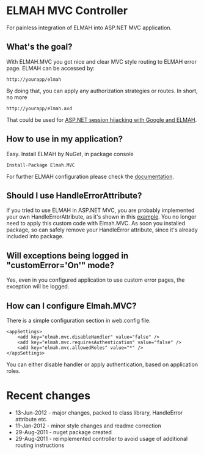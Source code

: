 ELMAH MVC Controller
=====================

For painless integration of ELMAH into ASP.NET MVC application.

What's the goal?
-------------------

With ELMAH.MVC you got nice and clear MVC style routing to ELMAH error page. ELMAH can be accessed by:

	http://yourapp/elmah
	
By doing that, you can apply any authorization strategies or routes. In short, no more

	http://yourapp/elmah.axd
	
That could be used for [ASP.NET session hijacking with Google and ELMAH](http://www.troyhunt.com/2012/01/aspnet-session-hijacking-with-google.html).

How to use in my application?
------------------------------

Easy. Install ELMAH by NuGet, in package console

	Install-Package Elmah.MVC

For further ELMAH configuration please check the [documentation](https://code.google.com/p/elmah/).
	
Should I use HandleErrorAttribute?
----------------------------------

If you tried to use ELMAH in ASP.NET MVC, you are probably implemented your own HandleErrorAttribute, as it's shown in this [example](http://stackoverflow.com/questions/766610/how-to-get-elmah-to-work-with-asp-net-mvc-handleerror-attribute). You no longer need to apply this custom code with Elmah.MVC. As soon you installed package, so can safely remove your HandleError attribute, since it's already included into package.

Will exceptions being logged in "customError='On'" mode?
--------------------------------------------------------

Yes, even in you configured application to use custom error pages, the exception will be logged. 
	
How can I configure Elmah.MVC?
------------------------------

There is a simple configuration section in web.config file.

	<appSettings>
		<add key="elmah.mvc.disableHandler" value="false" />
		<add key="elmah.mvc.requiresAuthentication" value="false" />
		<add key="elmah.mvc.allowedRoles" value="*" />
	</appSettings>

You can either disable handler or apply authentication, based on application roles.

Recent changes
==============

* 13-Jun-2012 - major changes, packed to class library, HandleError attribute etc.
* 11-Jan-2012 - minor style changes and readme correction
* 29-Aug-2011 - nuget package created
* 29-Aug-2011 - reimplemented controller to avoid usage of additional routing instructions